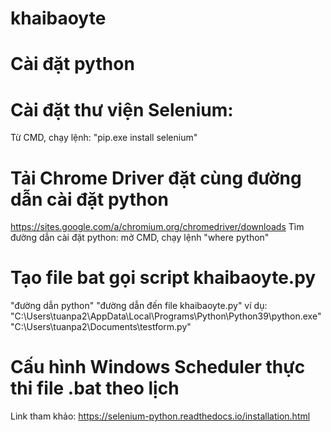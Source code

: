 # khaibaoyte
# Cài đặt python
# Cài đặt thư viện Selenium: 
  Từ CMD, chạy lệnh: "pip.exe install selenium"
# Tải Chrome Driver đặt cùng đường dẫn cài đặt python
  https://sites.google.com/a/chromium.org/chromedriver/downloads
  Tìm đường dẫn cài đặt python: mở CMD, chạy lệnh "where python"
# Tạo file bat gọi script khaibaoyte.py
  "đường dẫn python" "đường dẫn đến file khaibaoyte.py"
  ví dụ: "C:\Users\tuanpa2\AppData\Local\Programs\Python\Python39\python.exe" "C:\Users\tuanpa2\Documents\testform.py"
# Cấu hình Windows Scheduler thực thi file .bat theo lịch

Link tham khảo:
https://selenium-python.readthedocs.io/installation.html
